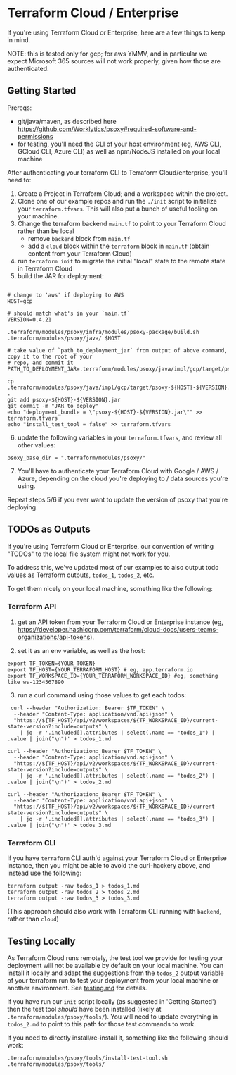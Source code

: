 # Terraform Cloud / Enterprise

If you're using Terraform Cloud or Enterprise, here are a few things to keep in mind.

NOTE: this is tested only for gcp; for aws YMMV, and in particular we expect Microsoft 365 sources
will not work properly, given how those are authenticated.

## Getting Started

Prereqs:
  - git/java/maven, as described here https://github.com/Worklytics/psoxy#required-software-and-permissions
  - for testing, you'll need the CLI of your host environment (eg, AWS CLI, GCloud CLI, Azure CLI)
    as well as npm/NodeJS installed on your local machine

After authenticating your terraform CLI to Terraform Cloud/enterprise, you'll need to:

  1. Create a Project in Terraform Cloud; and a workspace within the project.
  2. Clone one of our example repos and run the `./init` script to initialize your `terraform.tfvars`. This will also put a bunch of useful tooling on your machine.
  3. Change the terraform backend `main.tf` to point to your Terraform Cloud rather than be local
      - remove `backend` block from `main.tf`
      - add a `cloud` block within the `terraform` block in `main.tf` (obtain content from your Terraform Cloud)
  4. run `terraform init` to migrate the initial "local" state to the remote state in Terraform Cloud
  5. build the JAR for deployment:
```shell

# change to 'aws' if deploying to AWS
HOST=gcp

# should match what's in your `main.tf`
VERSION=0.4.21

.terraform/modules/psoxy/infra/modules/psoxy-package/build.sh .terraform/modules/psoxy/java/ $HOST

# take value of `path_to_deployment_jar` from output of above command, copy it to the root of your
# repo, and commit it
PATH_TO_DEPLOYMENT_JAR=.terraform/modules/psoxy/java/impl/gcp/target/psoxy-${HOST}-${VERSION}.jar

cp .terraform/modules/psoxy/java/impl/gcp/target/psoxy-${HOST}-${VERSION}.jar .
git add psoxy-${HOST}-${VERSION}.jar
git commit -m "JAR to deploy"
echo "deployment_bundle = \"psoxy-${HOST}-${VERSION}.jar\"" >> terraform.tfvars
echo "install_test_tool = false" >> terraform.tfvars
```
  6. update the following variables in your `terraform.tfvars`, and review all other values:

```hcl
psoxy_base_dir = ".terraform/modules/psoxy/"
```

  7. You'll have to authenticate your Terraform Cloud with Google / AWS / Azure, depending on the
     cloud you're deploying to / data sources you're using.

Repeat steps 5/6  if you ever want to update the version of psoxy that you're deploying.

## TODOs as Outputs
If you're using Terraform Cloud or Enterprise, our convention of writing "TODOs" to the local file
system might not work for you.

To address this, we've updated most of our examples to also output todo values as Terraform
outputs, `todos_1`, `todos_2`, etc.

To get them nicely on your local machine, something like the following:

### Terraform API
  1. get an API token from your Terraform Cloud or Enterprise instance (eg, https://developer.hashicorp.com/terraform/cloud-docs/users-teams-organizations/api-tokens).

  2. set it as an env variable, as well as the host:
```shell
export TF_TOKEN={YOUR_TOKEN}
export TF_HOST={YOUR_TERRAFORM_HOST} # eg, app.terraform.io
export TF_WORKSPACE_ID={YOUR_TERRAFORM_WORKSPACE_ID} #eg, something like ws-1234567890
```

  3. run a curl command using those values to get each todos:

```shell
 curl --header "Authorization: Bearer $TF_TOKEN" \
  --header "Content-Type: application/vnd.api+json" \
  "https://${TF_HOST}/api/v2/workspaces/${TF_WORKSPACE_ID}/current-state-version?include=outputs" \
    | jq -r '.included[].attributes | select(.name == "todos_1") | .value | join("\n")' > todos_1.md

curl --header "Authorization: Bearer $TF_TOKEN" \
  --header "Content-Type: application/vnd.api+json" \
  "https://${TF_HOST}/api/v2/workspaces/${TF_WORKSPACE_ID}/current-state-version?include=outputs" \
    | jq -r '.included[].attributes | select(.name == "todos_2") | .value | join("\n")' > todos_2.md

curl --header "Authorization: Bearer $TF_TOKEN" \
  --header "Content-Type: application/vnd.api+json" \
  "https://${TF_HOST}/api/v2/workspaces/${TF_WORKSPACE_ID}/current-state-version?include=outputs" \
    | jq -r '.included[].attributes | select(.name == "todos_3") | .value | join("\n")' > todos_3.md
```

### Terraform CLI

If you have `terraform` CLI auth'd against your Terraform Cloud or Enterprise instance, then
you might be able to avoid the curl-hackery above, and instead use the following:

```shell
terraform output -raw todos_1 > todos_1.md
terraform output -raw todos_2 > todos_2.md
terraform output -raw todos_3 > todos_3.md
```

(This approach should also work with Terraform CLI running with `backend`, rather than `cloud`)

## Testing Locally

As Terraform Cloud runs remotely, the test tool we provide for testing your deployment will not be
available by default on your local machine. You can install it locally and adapt the suggestions
from the `todos_2` output variable of your terraform run to test your deployment from your local
machine or another environment.  See [testing.md](../testing.md) for details.

If you have run our `init` script locally (as suggested in 'Getting Started') then the test tool
*should* have been installed (likely at `.terraform/modules/psoxy/tools/`). You will need to update
everything in `todos_2.md` to point to this path for those test commands to work.

If you need to directly install/re-install it, something like the following should work:

```shell
.terraform/modules/psoxy/tools/install-test-tool.sh .terraform/modules/psoxy/tools/
```
